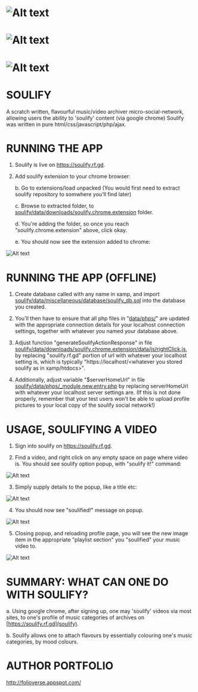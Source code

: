 ![Alt text](https://github.com/JordanMicahBennett/SOULIFY/blob/master/data/miscellaneous/screens/1.png?raw=true "default page")
=============================
![Alt text](https://github.com/JordanMicahBennett/SOULIFY/blob/master/data/miscellaneous/screens/0.png?raw=true "default page")
=============================
![Alt text](https://github.com/JordanMicahBennett/SOULIFY/blob/master/data/miscellaneous/screens/2.png?raw=true "default page")
=============================


SOULIFY
=======
A scratch written, flavourful music/video archiver micro-social-network, allowing users the ability to 'soulify' content (via google chrome) 
Soulify was written in pure html/css/javascript/php/ajax.


RUNNING THE APP 
=======
1. Soulify is live on https://soulify.rf.gd. 

2. Add soulify extension to your chrome browser:

	b. Go to extensions/load unpacked (You would first need to extract soulify repository to somwhere you'll find later)

	c. Browse to extracted folder, to [soulify/data/downloads/soulify.chrome.extension](https://github.com/JordanMicahBennett/SOULIFY/tree/master/data/downloads/soulify.chrome.extension) folder.

	d. You're adding the folder, so once you reach "soulify.chrome.extension" above, click okay.

	e. You should now see the extension added to chrome:

![Alt text]( https://github.com/JordanMicahBennett/SOULIFY/blob/master/data/miscellaneous/screens/extensionAdded.png "default page")



RUNNING THE APP (OFFLINE)
=======
1. Create database called with any name in xamp, and import [soulify/data/miscellaneous/database/soulify_db.sql](https://github.com/JordanMicahBennett/SOULIFY/tree/master/data/miscellaneous/database/soulify_db.sql) into the database you created.

2. You'll then have to ensure that all php files in "[data/phps/](https://github.com/JordanMicahBennett/SOULIFY/tree/master/data/phps)" are updated with the appropriate connection details for your localhost connection settings, together with whatever you named your database above.

3. Adjust function "generateSoulifyActionResponse" in file  [soulify/data/downloads/soulify.chrome.extension/data/js/rightClick.js](https://github.com/JordanMicahBennett/SOULIFY/tree/master/data/downloads/soulify.chrome.extension/data/js/rightClick.js), by replacing "soulify.rf.gd" portion of url with whatever your localhost setting is, which is typically "https://localhost/<whatever you stored soulify as in xamp/htdocs>".

4. Additionally, adjust variable "$serverHomeUrl" in file [soulify/data/phps/_module.new.entry.php](https://github.com/JordanMicahBennett/SOULIFY/blob/master/data/phps/_php.new.entry.php) by replacing serverHomeUrl with whatever your localhost server settings are. (If this is not done properly, remember that your test users won't be able to upload profile pictures to your local copy of the soulify social network!)


USAGE, SOULIFYING A VIDEO 
============================================

1. Sign into soulify on https://soulify.rf.gd.

2. Find a video, and right click on any empty space on page where video is. You should see soulify option popup, with "soulify it!" command:

![Alt text]( https://github.com/JordanMicahBennett/SOULIFY/blob/master/data/miscellaneous/screens/soulification_0.png "default page")

3. Simply supply details to the popup, like a title etc:

![Alt text]( https://github.com/JordanMicahBennett/SOULIFY/blob/master/data/miscellaneous/screens/soulification_1.png "default page")

4. You should now see "soulified!" message on popup. 

![Alt text]( https://github.com/JordanMicahBennett/SOULIFY/blob/master/data/miscellaneous/screens/soulification_2.png "default page")

5. Closing popup, and reloading profile page, you will see the new image item in the appropriate "playlist section" you "soulified" your music video to.

![Alt text]( https://github.com/JordanMicahBennett/SOULIFY/blob/master/data/miscellaneous/screens/soulification_3.png "default page")


SUMMARY: WHAT CAN ONE DO WITH SOULIFY?
=============================


  a. Using google chrome, after signing up, one may 'soulify' videos via most sites, to one's profile of music categories of archives on [https://soulify.rf.gd](soulify).

  b. Soulify allows one to attach flavours by essentially colouring one's music categories, by mood colours.


AUTHOR PORTFOLIO
============================================
http://folioverse.appspot.com/
